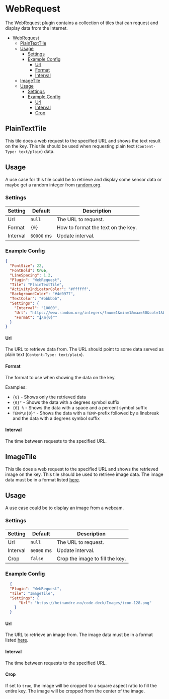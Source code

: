 # WebRequest
The WebRequest plugin contains a collection of tiles that can request and display data from the Internet.


- [WebRequest](#webrequest)
  - [PlainTextTile](#plaintexttile)
  - [Usage](#usage)
    - [Settings](#settings)
    - [Example Config](#example-config)
      - [Url](#url)
      - [Format](#format)
      - [Interval](#interval)
  - [ImageTile](#imagetile)
  - [Usage](#usage-1)
    - [Settings](#settings-1)
    - [Example Config](#example-config-1)
      - [Url](#url-1)
      - [Interval](#interval-1)
      - [Crop](#crop)


## PlainTextTile
This tile does a web request to the specified URL and shows the text result on the key. This tile should be used when requesting plain text (`Content-Type: text/plain`) data.


## Usage
A use case for this tile could be to retrieve and display some sensor data or maybe get a random integer from [random.org](https://www.random.org).


### Settings

| Setting  | Default    | Description                        |
| -------- | ---------- | ---------------------------------- |
| Url      | `null`     | The URL to request.                |
| Format   | `{0}`      | How to format the text on the key. |
| Interval | `60000` ms | Update interval.                   |


### Example Config

```json
{
  "FontSize": 22,
  "FontBold": true,
  "LineSpacing": 1.2,
  "Plugin": "WebRequest",
  "Tile": "PlainTextTile",
  "ActivityIndicatorColor": "#ffffff",
  "BackgroundColor": "#4d0977",
  "TextColor": "#bbbbbb",
  "Settings": {
    "Interval": "10000",
    "Url": "https://www.random.org/integers/?num=1&min=1&max=50&col=1&base=10&format=plain&rnd=new",
    "Format": "🌡️\n{0}°"
  }
}
```


#### Url
The URL to retrieve data from. The URL should point to some data served as plain text (`Content-Type: text/plain`).


#### Format
The format to use when showing the data on the key.

Examples:
- `{0}` - Shows only the retrieved data
- `{0}°` - Shows the data with a degrees symbol suffix
- `{0} %` - Shows the data with a space and a percent symbol suffix
- `TEMP\n{0}°` - Shows the data with a `TEMP`-prefix followed by a linebreak and the data with a degrees symbol suffix


#### Interval
The time between requests to the specified URL.


## ImageTile
This tile does a web request to the specified URL and shows the retrieved image on the key. This tile should be used to retrieve image data. The image data must be in a format listed [here](https://docs.sixlabors.com/articles/imagesharp/imageformats.html).


## Usage
A use case could be to display an image from a webcam.


### Settings

| Setting  | Default    | Description                     |
| -------- | ---------- | ------------------------------- |
| Url      | `null`     | The URL to request.             |
| Interval | `60000` ms | Update interval.                |
| Crop     | `false`    | Crop the image to fill the key. |


### Example Config
```json
  {
  "Plugin": "WebRequest",
  "Tile": "ImageTile",
  "Settings": {
      "Url": "https://heinandre.no/code-deck/Images/icon-128.png"
    }
  }
```


#### Url
The URL to retrieve an image from. The image data must be in a format listed [here](https://docs.sixlabors.com/articles/imagesharp/imageformats.html).


#### Interval
The time between requests to the specified URL.


#### Crop
If set to `true`, the image will be cropped to a square aspect ratio to fill the entire key. The image will be cropped from the center of the image.
